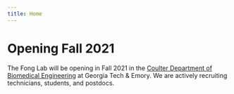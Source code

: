 ```yaml
---
title: Home
---
```


# Opening Fall 2021

The Fong Lab will be opening in Fall 2021 in the [Coulter Department of Biomedical Engineering](https://www.bme.gatech.edu/) at Georgia Tech & Emory.  We are actively recruiting technicians, students, and postdocs.
